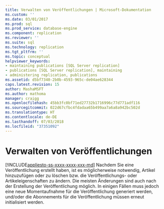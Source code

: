 ```yaml
---
title: Verwalten von Veröffentlichungen | Microsoft-Dokumentation
ms.custom: ''
ms.date: 03/01/2017
ms.prod: sql
ms.prod_service: database-engine
ms.component: replication
ms.reviewer: ''
ms.suite: sql
ms.technology: replication
ms.tgt_pltfrm: ''
ms.topic: conceptual
helpviewer_keywords:
- maintaining publications [SQL Server replication]
- publications [SQL Server replication], maintaining
- administering replication, publications
ms.assetid: d5bf7340-2b0b-4593-965c-de04ae628344
caps.latest.revision: 15
author: MashaMSFT
ms.author: mathoma
manager: craigg
ms.openlocfilehash: 45bb3fc0bf71ed27732b1716996c77d771adf116
ms.sourcegitcommit: 022d67cfbc4fdadaa65b499aa7a6a8a942bc502d
ms.translationtype: HT
ms.contentlocale: de-DE
ms.lasthandoff: 07/03/2018
ms.locfileid: "37351092"
---
```

# <a name="maintain-publications"></a>Verwalten von Veröffentlichungen
[!INCLUDE[appliesto-ss-xxxx-xxxx-xxx-md](../../../includes/appliesto-ss-xxxx-xxxx-xxx-md.md)]
  Nachdem Sie eine Veröffentlichung erstellt haben, ist es möglicherweise notwendig, Artikel hinzuzufügen oder zu löschen bzw. die Veröffentlichungs- oder Artikeleigenschaften zu ändern. Die meisten Änderungen sind auch nach der Erstellung der Veröffentlichung möglich. In einigen Fällen muss jedoch eine neue Momentaufnahme für die Veröffentlichung generiert werden, und/oder die Abonnements für die Veröffentlichung müssen erneut initialisiert werden.
